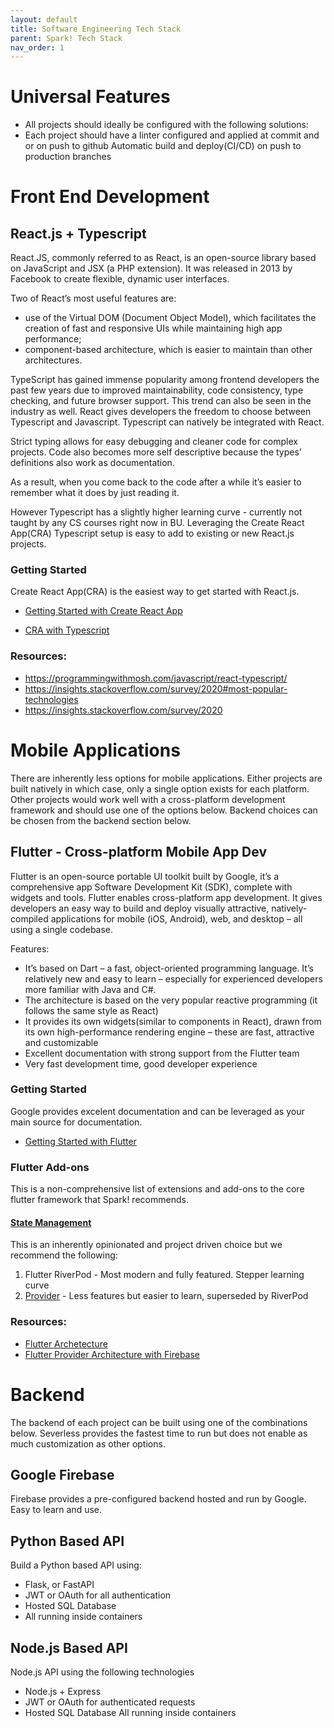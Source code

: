 ```yaml
---
layout: default
title: Software Engineering Tech Stack
parent: Spark! Tech Stack 
nav_order: 1
---
```



# Universal Features
- All projects should ideally be configured with the following solutions:
- Each project should have a linter configured and applied at commit and or on push to  github
Automatic build and deploy(CI/CD) on push to production branches

# Front End Development

## React.js + Typescript

React.JS, commonly referred to as React, is an open-source library based on JavaScript and JSX (a PHP extension). It was released in 2013 by Facebook to create flexible, dynamic user interfaces. 

Two of React’s most useful features are:

- use of the Virtual DOM (Document Object Model), which facilitates the creation of fast and responsive UIs while maintaining high app performance;
- component-based architecture, which is easier to maintain than other architectures.

TypeScript has gained immense popularity among frontend developers the past few years due to improved maintainability, code consistency, type checking, and future browser support. This trend can also be seen in the industry as well. React gives developers the freedom to choose between Typescript and Javascript. Typescript can natively be integrated with React. 

Strict typing allows for easy debugging and cleaner code for complex projects. Code also becomes more self descriptive because the types’ definitions also work as documentation. 

As a result, when you come back to the code after a while it’s easier to remember what it does by just reading it.

However Typescript has a slightly higher learning curve - currently not taught by any CS courses right now in BU. Leveraging the Create React App(CRA) Typescript setup is easy to add to existing or new React.js projects. 

### Getting Started

Create React App(CRA) is the easiest way to get started with React.js.

- [Getting Started with Create React App](https://create-react-app.dev/docs/getting-started)

- [CRA with Typescript](https://create-react-app.dev/docs/adding-typescript)


### Resources:

- https://programmingwithmosh.com/javascript/react-typescript/
- https://insights.stackoverflow.com/survey/2020#most-popular-technologies 
- https://insights.stackoverflow.com/survey/2020

# Mobile Applications

There are inherently less options for mobile applications. Either projects are built natively in which case, only a single option exists for each platform. Other projects would work well with a cross-platform development framework and should use one of the options below. Backend choices can be chosen from the backend section below.

## Flutter - Cross-platform Mobile App Dev


Flutter is an open-source portable UI toolkit built by Google, it’s a comprehensive app Software Development Kit (SDK), complete with widgets and tools. Flutter enables cross-platform app development. It gives developers an easy way to build and deploy visually attractive, natively-compiled applications for mobile (iOS, Android), web, and desktop – all using a single codebase. 

Features:  

- It’s based on Dart – a fast, object-oriented programming language. It’s relatively new and easy to learn – especially for experienced developers more familiar with Java and C#. 
- The architecture is based on the very popular reactive programming (it follows the same style as React)
- It provides its own widgets(similar to components in React), drawn from its own high-performance rendering engine – these are fast, attractive and customizable
- Excellent documentation with strong support from the Flutter team
- Very fast development time, good developer experience

### Getting Started

Google provides excelent documentation and can be leveraged as your main source for documentation.

- [Getting Started with Flutter](https://docs.flutter.dev/get-started)

### Flutter Add-ons

This is a non-comprehensive list of extensions and add-ons to the core flutter framework that Spark! recommends.

#### [State Management](https://docs.flutter.dev/data-and-backend/state-mgmt/simple)

This is an inherently opinionated and project driven choice but we recommend the following:

1. Flutter RiverPod - Most modern and fully featured. Stepper learning curve
2. [Provider](https://pub.dev/packages/provider) - Less features but easier to learn, superseded by RiverPod

### Resources:
- [Flutter Archetecture](https://docs.flutter.dev/resources/architectural-overview)
- [Flutter Provider Architecture with Firebase](https://medium.com/flutter-community/flutter-provider-architecture-with-firebase-full-guide-by-building-a-working-crud-app-4824cec04e59)


# Backend 

The backend of each project can be built using one of the combinations below. Severless provides the fastest time to run but does not enable as much customization as other options.
## Google Firebase 
Firebase provides a pre-configured backend hosted and run by Google. Easy to learn and use. 

## Python Based API

Build a Python based API using:

- Flask, or FastAPI
- JWT or OAuth for all authentication
- Hosted SQL Database
- All running inside containers

## Node.js Based API

Node.js API using the following technologies

- Node.js + Express
- JWT or OAuth for authenticated requests
- Hosted SQL Database
 All running inside containers
